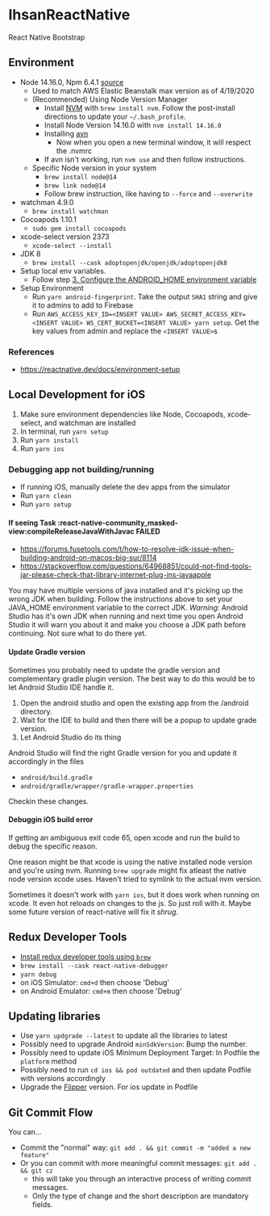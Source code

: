 # IhsanReactNative

React Native Bootstrap

## Environment

- Node 14.16.0, Npm 6.4.1 [source](https://medium.com/@katopz/how-to-install-specific-nodejs-version-c6e1cec8aa11)
  - Used to match AWS Elastic Beanstalk max version as of 4/19/2020
  - (Recommended) Using Node Version Manager
    - Install [NVM](https://github.com/nvm-sh/nvm) with `brew install nvm`. Follow the post-install directions to update your `~/.bash_profile`.
    - Install Node Version 14.16.0 with `nvm install 14.16.0`
    - Installing [avn](https://www.npmjs.com/package/avn)
      - Now when you open a new terminal window, it will respect the .nvmrc
    - If avn isn't working, run `nvm use` and then follow instructions.
  - Specific Node version in your system
    - `brew install node@14`
    - `brew link node@14`
    - Follow brew instruction, like having to `--force` and `--overwrite`
- watchman 4.9.0
  - `brew install watchman`
- Cocoapods 1.10.1
  - `sudo gem install cocoapods`
- xcode-select version 2373
  - `xcode-select --install`
- JDK 8
  - `brew install --cask adoptopenjdk/openjdk/adoptopenjdk8`
- Setup local env variables.
  - Follow step [3. Configure the ANDROID_HOME environment variable](https://reactnative.dev/docs/environment-setup)
- Setup Environment
  - Run `yarn android-fingerprint`. Take the output `SHA1` string and give it to admins to add to Firebase
  - Run `AWS_ACCESS_KEY_ID=<INSERT VALUE> AWS_SECRET_ACCESS_KEY=<INSERT VALUE> WS_CERT_BUCKET=<INSERT VALUE> yarn setup`. Get the key values from admin and replace the `<INSERT VALUE>`s

### References

- https://reactnative.dev/docs/environment-setup

## Local Development for iOS

1. Make sure environment dependencies like Node, Cocoapods, xcode-select, and watchman are installed
1. In terminal, run `yarn setup`
1. Run `yarn install`
1. Run `yarn ios`

### Debugging app not building/running

- If running iOS, manually delete the dev apps from the simulator
- Run `yarn clean`
- Run `yarn setup`

#### If seeing Task :react-native-community_masked-view:compileReleaseJavaWithJavac FAILED

- https://forums.fusetools.com/t/how-to-resolve-jdk-issue-when-building-android-on-macos-big-sur/8114
- https://stackoverflow.com/questions/64968851/could-not-find-tools-jar-please-check-that-library-internet-plug-ins-javaapple

You may have multiple versions of java installed and it's picking up the wrong JDK when building. Follow the instructions above to set your JAVA_HOME environment variable to the correct JDK.
*Warning*: Android Studio has it's own JDK when running and next time you open Android Studio it will warn you about it and make you choose a JDK path before continuing. Not sure what to do there yet.
#### Update Gradle version

Sometimes you probably need to update the gradle version and complementary gradle plugin version. The best way to do this would be to let Android Studio IDE handle it.

1. Open the android studio and open the existing app from the /android directory.
1. Wait for the IDE to build and then there will be a popup to update grade version.
1. Let Android Studio do its thing

Android Studio will find the right Gradle version for you and update it accordingly in the files
- `android/build.gradle`
- `android/gradle/wrapper/gradle-wrapper.properties`

Checkin these changes.

#### Debuggin iOS build error

If getting an ambiguous exit code 65, open xcode and run the build to debug the specific reason.

One reason might be that xcode is using the native installed node version and you're using nvm. Running `brew upgrade` might fix atleast the native node version xcode uses. Haven't tried to symlink to the actual nvm version.

Sometimes it doesn't work with `yarn ios`, but it does work when running on xcode. It even hot reloads on changes to the js. So just roll with it. Maybe some future version of react-native will fix it *shrug*.

## Redux Developer Tools

- [Install redux developer tools using `brew`](https://dev.to/piscespieces/how-to-debug-redux-in-a-react-native-app-4b19)
- `brew install --cask react-native-debugger`
- `yarn debug`
- on iOS Simulator: `cmd+d` then choose 'Debug'
- on Android Emulator: `cmd+m` then choose 'Debug'

## Updating libraries
 - Use `yarn updgrade --latest` to update all the libraries to latest
 - Possibly need to upgrade Android `minSdkVersion`: Bump the number.
 - Possibly need to update iOS Minimum Deployment Target: In Podfile the `platform` method
 - Possibly need to run `cd ios && pod outdated` and then update Podfile with versions accordingly
 - Upgrade the [Flipper](https://fbflipper.com/docs/getting-started/react-native/#using-the-latest-flipper-sdk) version. For ios update in Podfile
## Git Commit Flow

You can...

- Commit the "normal" way: `git add . && git commit -m "added a new feature"`
- Or you can commit with more meaningful commit messages: `git add . && git cz`
  - this will take you through an interactive process of writing commit messages.
  - Only the type of change and the short description are mandatory fields.
